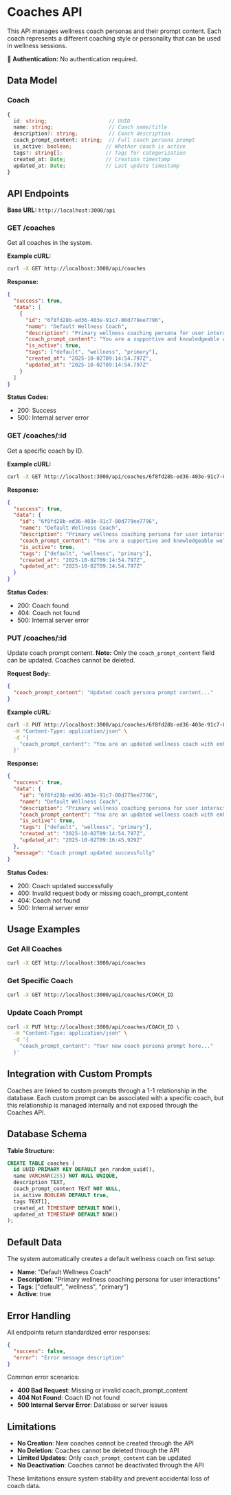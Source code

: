 # Coaches API

This API manages wellness coach personas and their prompt content. Each coach represents a different coaching style or personality that can be used in wellness sessions.

**🔑 Authentication:** No authentication required.

## Data Model

### Coach
```typescript
{
  id: string;                    // UUID
  name: string;                  // Coach name/title
  description?: string;          // Coach description
  coach_prompt_content: string;  // Full coach persona prompt
  is_active: boolean;           // Whether coach is active
  tags?: string[];              // Tags for categorization
  created_at: Date;             // Creation timestamp
  updated_at: Date;             // Last update timestamp
}
```

## API Endpoints

**Base URL:** `http://localhost:3000/api`

### GET /coaches
Get all coaches in the system.

**Example cURL:**
```bash
curl -X GET http://localhost:3000/api/coaches
```

**Response:**
```json
{
  "success": true,
  "data": [
    {
      "id": "6f8fd28b-ed36-403e-91c7-00d779ee7796",
      "name": "Default Wellness Coach",
      "description": "Primary wellness coaching persona for user interactions",
      "coach_prompt_content": "You are a supportive and knowledgeable wellness coach. Your role is to:\n\n- Guide users through their wellness journey with empathy and understanding\n- Provide personalized recommendations based on their health data and goals...",
      "is_active": true,
      "tags": ["default", "wellness", "primary"],
      "created_at": "2025-10-02T09:14:54.797Z",
      "updated_at": "2025-10-02T09:14:54.797Z"
    }
  ]
}
```

**Status Codes:**
- 200: Success
- 500: Internal server error

### GET /coaches/:id
Get a specific coach by ID.

**Example cURL:**
```bash
curl -X GET http://localhost:3000/api/coaches/6f8fd28b-ed36-403e-91c7-00d779ee7796
```

**Response:**
```json
{
  "success": true,
  "data": {
    "id": "6f8fd28b-ed36-403e-91c7-00d779ee7796",
    "name": "Default Wellness Coach",
    "description": "Primary wellness coaching persona for user interactions",
    "coach_prompt_content": "You are a supportive and knowledgeable wellness coach...",
    "is_active": true,
    "tags": ["default", "wellness", "primary"],
    "created_at": "2025-10-02T09:14:54.797Z",
    "updated_at": "2025-10-02T09:14:54.797Z"
  }
}
```

**Status Codes:**
- 200: Coach found
- 404: Coach not found
- 500: Internal server error

### PUT /coaches/:id
Update coach prompt content. **Note:** Only the `coach_prompt_content` field can be updated. Coaches cannot be deleted.

**Request Body:**
```json
{
  "coach_prompt_content": "Updated coach persona prompt content..."
}
```

**Example cURL:**
```bash
curl -X PUT http://localhost:3000/api/coaches/6f8fd28b-ed36-403e-91c7-00d779ee7796 \
  -H "Content-Type: application/json" \
  -d '{
    "coach_prompt_content": "You are an updated wellness coach with enhanced empathy and personalized approach. Focus on building trust and understanding each user'\''s unique wellness journey."
  }'
```

**Response:**
```json
{
  "success": true,
  "data": {
    "id": "6f8fd28b-ed36-403e-91c7-00d779ee7796",
    "name": "Default Wellness Coach",
    "description": "Primary wellness coaching persona for user interactions",
    "coach_prompt_content": "You are an updated wellness coach with enhanced empathy and personalized approach...",
    "is_active": true,
    "tags": ["default", "wellness", "primary"],
    "created_at": "2025-10-02T09:14:54.797Z",
    "updated_at": "2025-10-02T09:16:45.929Z"
  },
  "message": "Coach prompt updated successfully"
}
```

**Status Codes:**
- 200: Coach updated successfully
- 400: Invalid request body or missing coach_prompt_content
- 404: Coach not found
- 500: Internal server error

## Usage Examples

### Get All Coaches
```bash
curl -X GET http://localhost:3000/api/coaches
```

### Get Specific Coach
```bash
curl -X GET http://localhost:3000/api/coaches/COACH_ID
```

### Update Coach Prompt
```bash
curl -X PUT http://localhost:3000/api/coaches/COACH_ID \
  -H "Content-Type: application/json" \
  -d '{
    "coach_prompt_content": "Your new coach persona prompt here..."
  }'
```

## Integration with Custom Prompts

Coaches are linked to custom prompts through a 1-1 relationship in the database. Each custom prompt can be associated with a specific coach, but this relationship is managed internally and not exposed through the Coaches API.

## Database Schema

**Table Structure:**
```sql
CREATE TABLE coaches (
  id UUID PRIMARY KEY DEFAULT gen_random_uuid(),
  name VARCHAR(255) NOT NULL UNIQUE,
  description TEXT,
  coach_prompt_content TEXT NOT NULL,
  is_active BOOLEAN DEFAULT true,
  tags TEXT[],
  created_at TIMESTAMP DEFAULT NOW(),
  updated_at TIMESTAMP DEFAULT NOW()
);
```

## Default Data

The system automatically creates a default wellness coach on first setup:

- **Name**: "Default Wellness Coach"
- **Description**: "Primary wellness coaching persona for user interactions"
- **Tags**: ["default", "wellness", "primary"]
- **Active**: true

## Error Handling

All endpoints return standardized error responses:

```json
{
  "success": false,
  "error": "Error message description"
}
```

Common error scenarios:
- **400 Bad Request**: Missing or invalid coach_prompt_content
- **404 Not Found**: Coach ID not found
- **500 Internal Server Error**: Database or server issues

## Limitations

- **No Creation**: New coaches cannot be created through the API
- **No Deletion**: Coaches cannot be deleted through the API
- **Limited Updates**: Only `coach_prompt_content` can be updated
- **No Deactivation**: Coaches cannot be deactivated through the API

These limitations ensure system stability and prevent accidental loss of coach data.
